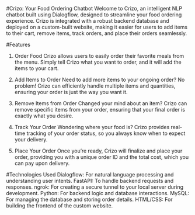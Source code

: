 #Crizo: Your Food Ordering Chatbot
Welcome to Crizo, an intelligent NLP chatbot built using Dialogflow, designed to streamline your food ordering experience. Crizo is integrated with a robust backend database and deployed on a custom-built website, making it easier for users to add items to their cart, remove items, track orders, and place their orders seamlessly.

#Features
1. Order Food
Crizo allows users to easily order their favorite meals from the menu. Simply tell Crizo what you want to order, and it will add the items to your cart.

2. Add Items to Order
Need to add more items to your ongoing order? No problem! Crizo can efficiently handle multiple items and quantities, ensuring your order is just the way you want it.

3. Remove Items from Order
Changed your mind about an item? Crizo can remove specific items from your order, ensuring that your final order is exactly what you desire.

4. Track Your Order
Wondering where your food is? Crizo provides real-time tracking of your order status, so you always know when to expect your delivery.

5. Place Your Order
Once you’re ready, Crizo will finalize and place your order, providing you with a unique order ID and the total cost, which you can pay upon delivery.

#Technologies Used
Dialogflow: For natural language processing and understanding user intents.
FastAPI: To handle backend requests and responses.
ngrok: For creating a secure tunnel to your local server during development.
Python: For backend logic and database interactions.
MySQL: For managing the database and storing order details.
HTML/CSS: For building the frontend of the custom website.

